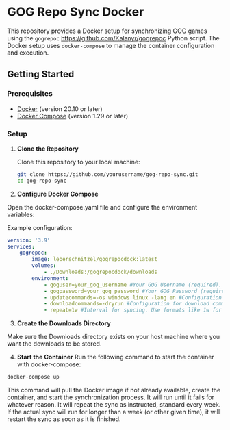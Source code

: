 # GOG Repo Sync Docker

This repository provides a Docker setup for synchronizing GOG games using the `gogrepoc` https://github.com/Kalanyr/gogrepoc Python script. The Docker setup uses `docker-compose` to manage the container configuration and execution.

## Getting Started

### Prerequisites

- [Docker](https://docs.docker.com/get-docker/) (version 20.10 or later)
- [Docker Compose](https://docs.docker.com/compose/install/) (version 1.29 or later)

### Setup

1. **Clone the Repository**

   Clone this repository to your local machine:

   ```bash
   git clone https://github.com/yourusername/gog-repo-sync.git
   cd gog-repo-sync
   ```

2. **Configure Docker Compose**

Open the docker-compose.yaml file and configure the environment variables:

Example configuration:

```yaml
version: '3.9'
services:
    gogrepoc:
        image: leberschnitzel/gogrepocdock:latest
        volumes:
            - ./Downloads:/gogrepocdock/downloads
        environment:
            - goguser=your_gog_username #Your GOG Username (required).
            - gogpassword=your_gog_password #Your GOG Password (required).
            - updatecommands=-os windows linux -lang en #Configuration for update commands. See https://github.com/Kalanyr/gogrepoc for information (required).
            - downloadcommands=-dryrun #Configuration for download commands (optional). Remove -dryrun when you're ready to start actual downloads (optional).
            - repeat=1w #Interval for syncing. Use formats like 1w for 1 week or 3d for 3 days Default is 1w (optional)
```

3. **Create the Downloads Directory**

Make sure the Downloads directory exists on your host machine where you want the downloads to be stored.

4. **Start the Container**
Run the following command to start the container with docker-compose:
```bash
docker-compose up
```
This command will pull the Docker image if not already available, create the container, and start the synchronization process. It will run until it fails for whatever reason. It will repeat the sync as instructed, standard every week. If the actual sync will run for longer than a week (or other given time), it will restart the sync as soon as it is finished.
